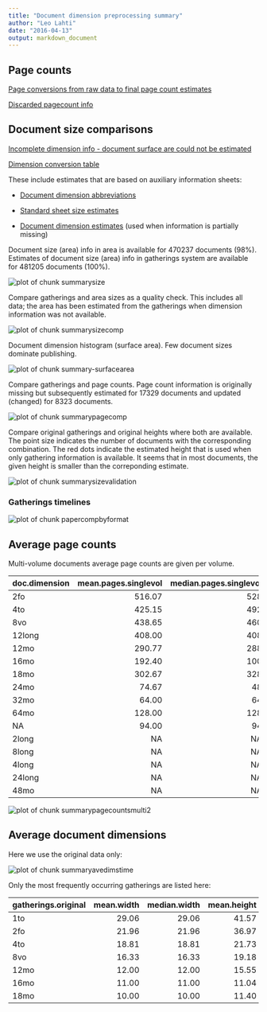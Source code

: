 ```yaml
---
title: "Document dimension preprocessing summary"
author: "Leo Lahti"
date: "2016-04-13"
output: markdown_document
---
```



## Page counts

[Page conversions from raw data to final page count estimates](https://raw.githubusercontent.com/rOpenGov/estc/master/inst/examples/output.tables/pagecount_conversion_nontrivial.csv)

<!--[Page conversions from raw data to final page count estimates with volume info](https://raw.githubusercontent.com/rOpenGov/estc/master/inst/examples/output.tables/page_conversion_table_full.csv)-->

[Discarded pagecount info](https://raw.githubusercontent.com/rOpenGov/estc/master/inst/examples/output.tables/pagecount_discarded.csv)



## Document size comparisons

[Incomplete dimension info - document surface are could not be estimated](https://raw.githubusercontent.com/rOpenGov/estc/master/inst/examples/output.tables/physical_dimension_incomplete.csv)

[Dimension conversion table](https://raw.githubusercontent.com/rOpenGov/estc/master/inst/examples/output.tables/conversions_physical_dimension.csv)


These include estimates that are based on auxiliary information sheets:

  * [Document dimension abbreviations](https://github.com/rOpenGov/bibliographica/blob/master/inst/extdata/document_size_abbreviations.csv)

  * [Standard sheet size estimates](https://github.com/rOpenGov/bibliographica/blob/master/inst/extdata/sheetsizes.csv)

  * [Document dimension estimates](https://github.com/rOpenGov/bibliographica/blob/master/inst/extdata/documentdimensions.csv) (used when information is partially missing)


  
<!--[Discarded dimension info](https://raw.githubusercontent.com/rOpenGov/estc/master/inst/examples/output.tables/dimensions_discarded.csv)-->

Document size (area) info in area is available for 470237 documents (98%). Estimates of document size (area) info in gatherings system are available for 481205 documents (100%). 

![plot of chunk summarysize](figure/summarysize-1.png)


Compare gatherings and area sizes as a quality check. This includes all data; the area has been estimated from the gatherings when dimension information was not available.

![plot of chunk summarysizecomp](figure/summarysizecomp-1.png)

Document dimension histogram (surface area). Few document sizes dominate publishing.

![plot of chunk summary-surfacearea](figure/summary-surfacearea-1.png)


Compare gatherings and page counts. Page count information is originally missing but subsequently estimated for 17329 documents and updated (changed) for 8323 documents. 


![plot of chunk summarypagecomp](figure/summarypagecomp-1.png)

Compare original gatherings and original heights where both are available. The point size indicates the number of documents with the corresponding combination. The red dots indicate the estimated height that is used when only gathering information is available. It seems that in most documents, the given height is smaller than the correponding estimate.

![plot of chunk summarysizevalidation](figure/summarysizevalidation-1.png)

### Gatherings timelines

![plot of chunk papercompbyformat](figure/papercompbyformat-1.png)

## Average page counts 

Multi-volume documents average page counts are given per volume.


|doc.dimension | mean.pages.singlevol| median.pages.singlevol| n.singlevol| mean.pages.multivol| median.pages.multivol| n.multivol| mean.pages.issue| median.pages.issue| n.issue|
|:-------------|--------------------:|----------------------:|-----------:|-------------------:|---------------------:|----------:|----------------:|------------------:|-------:|
|2fo           |               516.07|                    528|          59|              406.54|                500.00|       1359|            17.93|                 14|   25202|
|4to           |               425.15|                    492|          47|               72.67|                 20.00|        895|            21.42|                 20|   59685|
|8vo           |               438.65|                    460|         469|              284.24|                290.00|       7336|            28.37|                 28|   68255|
|12long        |               408.00|                    408|           1|               44.40|                 24.00|          6|            24.23|                 24|     133|
|12mo          |               290.77|                    288|         338|              156.94|                155.17|       6903|            25.67|                 24|   16865|
|16mo          |               192.40|                    100|           5|              284.45|                292.00|         49|            25.97|                 28|     475|
|18mo          |               302.67|                    328|          21|              196.89|                201.00|        261|            32.45|                 36|     220|
|24mo          |                74.67|                     48|           3|              270.75|                270.75|         59|            31.11|                 24|     666|
|32mo          |                64.00|                     64|           1|                 NaN|                    NA|          1|            31.39|                 32|     199|
|64mo          |               128.00|                    128|           1|              147.17|                147.00|          7|            30.00|                 32|      30|
|NA            |                94.00|                     94|           1|               15.68|                 12.88|        247|            24.00|                 23|    3716|
|2long         |                   NA|                     NA|          NA|               22.00|                 22.00|          5|            21.92|                 22|      13|
|8long         |                   NA|                     NA|          NA|                1.33|                  1.33|          1|            20.00|                 16|       4|
|4long         |                   NA|                     NA|          NA|                  NA|                    NA|         NA|            22.25|                 20|       8|
|24long        |                   NA|                     NA|          NA|                  NA|                    NA|         NA|            40.93|                 44|      15|
|48mo          |                   NA|                     NA|          NA|                  NA|                    NA|         NA|            34.00|                 32|       9|


![plot of chunk summarypagecountsmulti2](figure/summarypagecountsmulti2-1.png)


## Average document dimensions 

Here we use the original data only:

![plot of chunk summaryavedimstime](figure/summaryavedimstime-1.png)




Only the most frequently occurring gatherings are listed here:


|gatherings.original | mean.width| median.width| mean.height| median.height|   n|
|:-------------------|----------:|------------:|-----------:|-------------:|---:|
|1to                 |      29.06|        29.06|       41.57|         41.57|  28|
|2fo                 |      21.96|        21.96|       36.97|         36.97| 775|
|4to                 |      18.81|        18.81|       21.73|         21.73| 522|
|8vo                 |      16.33|        16.33|       19.18|         19.18| 668|
|12mo                |      12.00|        12.00|       15.55|         15.55| 107|
|16mo                |      11.00|        11.00|       11.04|         11.04|  23|
|18mo                |      10.00|        10.00|       11.40|         11.40|   5|

